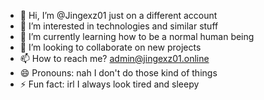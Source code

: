 - 👋 Hi, I’m @Jingexz01 just on a different account
- 👀 I’m interested in technologies and similar stuff
- 🌱 I’m currently learning how to be a normal human being
- 💞️ I’m looking to collaborate on new projects
- 📫 How to reach me? admin@jingexz01.online
- 😄 Pronouns: nah I don't do those kind of things
- ⚡ Fun fact: irl I always look tired and sleepy

<!---
Jabul6969/Jabul6969 is a ✨ special ✨ repository because its `README.md` (this file) appears on your GitHub profile.
You can click the Preview link to take a look at your changes.
--->
